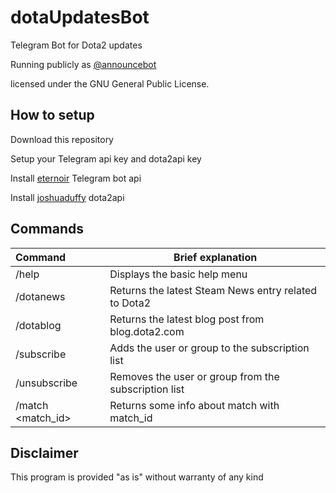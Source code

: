 # dotaUpdatesBot

Telegram Bot for Dota2 updates

Running publicly as [@announcebot](http://telegram.me/announcebot)

licensed under the GNU General Public License. 
 
## How to setup
Download this repository

Setup your Telegram api key and dota2api key

Install [eternoir](https://github.com/eternnoir/pyTelegramBotAPI/) Telegram bot api

Install [joshuaduffy](https://github.com/joshuaduffy/dota2api) dota2api



## Commands

|Command | Brief explanation|
:----------------| -------------
|/help|Displays the basic help menu|
|/dotanews|Returns the latest Steam News entry related to Dota2 |
|/dotablog|Returns the latest blog post from blog.dota2.com|
|/subscribe|Adds the user or group to the subscription list|
|/unsubscribe|Removes the user or group from the subscription list|
|/match \<match_id\>|Returns some info about match with match_id|
 

## Disclaimer

This program is provided "as is" without warranty of any kind





